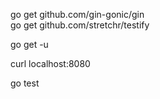 go get github.com/gin-gonic/gin\
go get github.com/stretchr/testify

go get -u

curl localhost:8080

go test